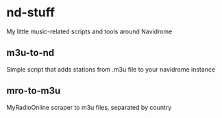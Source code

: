 # nd-stuff
My little music-related scripts and tools around Navidrome

## m3u-to-nd
Simple script that adds stations from .m3u file to your navidrome instance

## mro-to-m3u
MyRadioOnline scraper to m3u files, separated by country